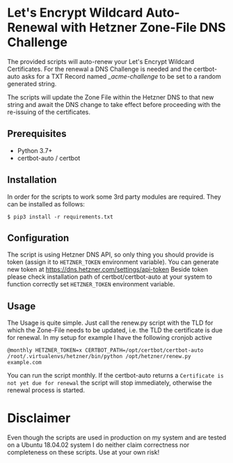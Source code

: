 # Let's Encrypt Wildcard Auto-Renewal with Hetzner Zone-File DNS Challenge

The provided scripts will auto-renew your Let's Encrypt Wildcard Certificates. For the renewal a DNS Challenge is needed and the certbot-auto asks for a TXT Record named *_acme-challenge* to be set to a random generated string.

The scripts will update the Zone File within the Hetzner DNS to that new string and await the DNS change to take effect before proceeding with the re-issuing of the certificates.

## Prerequisites

- Python 3.7+
- certbot-auto / certbot

## Installation

In order for the scripts to work some 3rd party modules are required. They can be installed as follows:

```
$ pip3 install -r requirements.txt
```

## Configuration

The script is using Hetzner DNS API, so only thing you should provide is token (assign it to `HETZNER_TOKEN` environment variable). You can generate new token at https://dns.hetzner.com/settings/api-token
Beside token please check installation path of certbot/certbot-auto at your system to function correctly set `HETZNER_TOKEN` environment variable.

## Usage

The Usage is quite simple. Just call the renew.py script with the TLD for which the Zone-File needs to be updated, i.e. the TLD the certificate is due for renewal. In my setup for example I have the following cronjob active

```
@monthly HETZNER_TOKEN=x CERTBOT_PATH=/opt/certbot/certbot-auto /root/.virtualenvs/hetzner/bin/python /opt/hetzner/renew.py example.com
```

You can run the script monthly. If the certbot-auto returns a `Certificate is not yet due for renewal` the script will stop immediately, otherwise the renewal process is started.


# Disclaimer

Even though the scripts are used in production on my system and are tested on a Ubuntu 18.04.02 system I do neither claim correctness nor completeness on these scripts. Use at your own risk!
